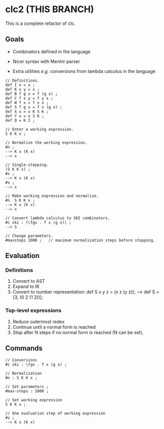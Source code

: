 # clc2 (THIS BRANCH)

This is a complete refactor of clc.

## Goals

* Combinators defined in the language

* Nicer syntax with Menhir parser

* Extra utilities _e.g._
  conversions from lambda calculus in the language

```
// Definitions.
def I x = x ;
def K x y = x ;
def B f g x = f (g x) ;
def C f x y = f y x ;
def W f x = f x x ;
def S f g x = f x (g x) ;
def X x = x K S K ;
def Y x = x S K ;
def Q = K I ;

// Enter a working expression.
S K K x ;

// Normalize the working expression.
#n ;
--> K x (K x)
--> x

// Single-stepping.
(S K K x) ;
#s ;
--> K x (K x)
#s ;
--> x

// Make working expression and normalize.
#n  S K K x ;
--> K x (K x)
--> x

// Convert lambda calculus to SKI combinators.
#c ski : (\fgx . f x (g x)) ;
--> S

// Change parameters.
#maxsteps 1000 ;   // maximum normalization steps before stopping.
```

## Evaluation

### Definitions

1. Convert to AST
2. Expand to IR
3. Convert to number representation:
   def S x y z = (x z (y z));
   -->
   def S = [3, (0 2 (1 2))];

### Top-level expressions

1. Reduce outermost redex
2. Continue until a normal form is reached
3. Stop after N steps if no normal form is reached
(N can be set).

## Commands

```
// Conversions
#c ski : \fgx . f x (g x) ;

// Normalization
#n : S K K x ;

// Set parameters ;
#max-steps : 1000 ;

// Set working expression
S K K x ;

// One evaluation step of working expression
#s ;
--> K x (K x)
```

